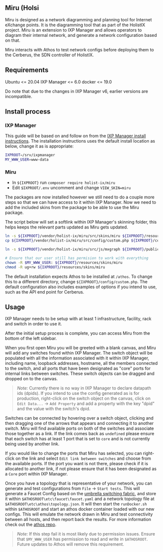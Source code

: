 ## Miru (Holsi

Miru is designed as a network diagramming and planning tool for Internet
eXchange points. It is the diagramming tool that as part of the HolistIX project.
Miru is an extension to IXP Manager and allows operators to diagram their
internal network, and generate a network configuration based on that.

Miru interacts with Athos to test network configs before deploying them to the
Cerberus, the SDN controller of HolistIX.

## Requirements

Ubuntu <= 20.04
IXP Manager <= 6.0
docker <= 19.0

Do note that due to the changes in IXP Manager v6, earlier versions are
incompatible.
## Install process

### IXP Manager
This guide will be based on and follow on from the
[IXP Manager install instructions](https://docs.ixpmanager.org/install/automated-script/).
The installation instructions uses the default install location as below, change it as is appropriate:

```bash
IXPROOT=/srv/ixpmanager
MY_WWW_USER=www-data
```

### Miru

- In `${IXPROOT}` run `composer require holist-ix/miru`
- Edit `$IXPROOT/.env` uncomment and change `VIEW_SKIN=miru`

The packages are now installed however we still need to do a couple more steps
so that we can have access to it within IXP Manager. Now we need to add the
included skins from the package to be able to use the Miru package.

The script below will set a softlink within IXP Manager's skinning folder,
this helps keeps the relevant parts updated as Miru gets updated.

```bash
ln -s ${IXPROOT}/vendor/holist-ix/miru/src/skins/miru ${IXPROOT}/resources/skins/miru
cp ${IXPROOT}/vendor/holist-ix/miru/src/config/custom.php ${IXPROOT}/config/custom.php

ln -s ${IXPROOT}/vendor/holist-ix/miru/src/js/mxgraph ${IXPROOT}/public/mxgraph

# Ensure that our user still has permision to work with everything
chown -R $MY_WWW_USER: ${IXPROOT}/resources/skins/miru
chmod -R ug+rw ${IXPROOT}/resources/skins/miru

```

The default installation expects Athos to be installed at `/athos`. To change
this to a different directory, change `${IXPROOT}/config/custom.php`. The
default configuration also includes examples of options if you intend to use,
such as the API end point for Cerberus.


## Usage

IXP Manager needs to be setup with at least 1 infrastructure, facility, rack
and switch in order to use it.

After the initial setup process is complete, you can access Miru from the bottom
of the left sidebar.

When you first open Miru you will be greeted with a blank canvas, and Miru will
add any switches found within IXP Manager. The switch object will be populated
with all the information associated with it within IXP Manager, including name,
loopback addresses, hostname, all the members connected to the switch, and all
ports that have been designated as "core" ports for internal links between
switches. These switch objects can be dragged and dropped on to the canvas.

> _Note:_ Currently there is no way in IXP Manager to declare datapath ids (dpids). If you intend to use the config generated as is for production, right-click on the switch object on the canvas, click on `Edit Data...` -> `Add Property` and add a property with the key "dpid" and the value with the switch's dpid.

Switches can be connected by hovering over a switch object, clicking and then dragging one of the arrows that appears and connecting it to another switch. Miru will find available ports on both of the switches and associate those together as a link. If the link comes back as `undefined` please ensure that each switch has at least 1 port that is set to `core` and is not currently being used by another link.

If you would like to change the ports that Miru has selected, you can right-click on the link and select `Edit link between switches` and choose from the available ports. If the port you want is not there, please check if it is allocated to another link, if not please ensure that it has been designated as a `Core` port within IXP Manager.

Once you have a topology that is representative of your network, you can generate and test configurations from `File` -> `Start tests`. This will generate a Faucet Config based on the [umbrella switching fabric](https://hal.archives-ouvertes.fr/hal-01862776), and store it within `$ATHOSROOT\etc\faucet\faucet.yaml` and a network topology file at `$ATHOSROOT\etc\athos\topology.json`. It will then start the `runDocker.sh` within `$ATHOSROOT` and start an athos docker container loaded with our new configs. This will emulate the network drawn in Miru and test connectivity between all hosts, and then report back the results. For more information check out the [athos repo](https://github.com/Holist-IX/athos).

> _Note:_ If this step fail it is most likely due to permission issues. Ensure that `$MY_WWW_USER` has permission to read and write in `$ATHOSROOT`. Future updates to Athos will remove this requirement.
